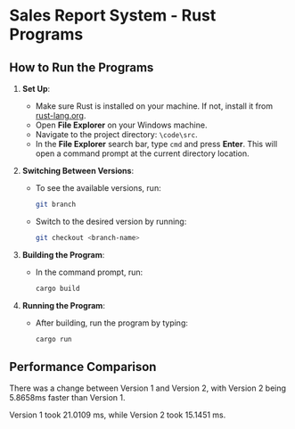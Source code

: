 # Sales Report System - Rust Programs

## How to Run the Programs

1. **Set Up**:
   - Make sure Rust is installed on your machine. If not, install it from [rust-lang.org](https://www.rust-lang.org/tools/install).
   - Open **File Explorer** on your Windows machine.
   - Navigate to the project directory: `\code\src`.
   - In the **File Explorer** search bar, type `cmd` and press **Enter**. This will open a command prompt at the current directory location.

2. **Switching Between Versions**:
   - To see the available versions, run:
     ```bash
     git branch
     ```
   - Switch to the desired version by running:
     ```bash
     git checkout <branch-name>
     ```

3. **Building the Program**:
   - In the command prompt, run:
     ```bash
     cargo build
     ```

4. **Running the Program**:
   - After building, run the program by typing:
     ```bash
     cargo run
     ```

## Performance Comparison

There was a change between Version 1 and Version 2, with Version 2 being 5.8658ms faster than Version 1.

Version 1 took 21.0109 ms, while Version 2 took 15.1451 ms.
